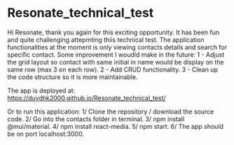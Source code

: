 # Resonate_technical_test

Hi Resonate, thank you again for this exciting opportunity. It has been fun and quite challenging attepmting thiis technical test.
The application functionalities at the moment is only viewing contacts details and search for specific contact.
Some improvement I woudld make in the future:
1 - Adjust the grid layout so contact with same initial in name would be display on the same row (max 3 on each row).
2 - Add CRUD functionality.
3 - Clean up the code structure so it is more maintainable.

The app is deployed at: https://duydhk2000.github.io/Resonate_technical_test/

Or to run this application:
1/ Clone the repository / download the source code.
2/ Go into the contacts folder in terminal.
3/ npm install @mui/material.
4/ npm install react-media.
5/ npm start.
6/ The app should be on port localhost:3000.
